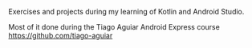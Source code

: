 Exercises and projects during my learning of Kotlin and Android Studio.


Most of it done during the Tiago Aguiar Android Express course
https://github.com/tiago-aguiar
